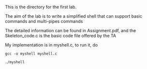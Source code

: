 This is the directory for the first lab.

The aim of the lab is to write a simplified shell that can support basic commands and multi-pipes commands

The detailed information can be found in Assignment.pdf, and the Skeleton_code.c is the basic code file offered by the TA

My implementation is in myshell.c, to run it, do 

```shell
gcc -o myshell myshell.c
```

```shell
./myshell
```
